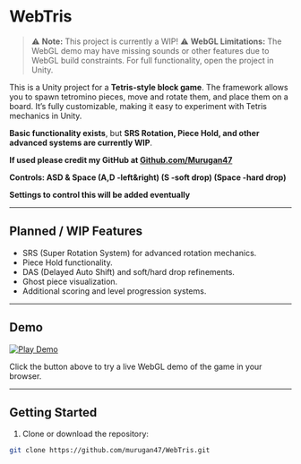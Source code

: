 # WebTris

> ⚠️ **Note:** This project is currently a WIP! 
> ⚠️ **WebGL Limitations:** The WebGL demo may have missing sounds or other features due to WebGL build constraints. For full functionality, open the project in Unity.

This is a Unity project for a **Tetris-style block game**. The framework allows you to spawn tetromino pieces, move and rotate them, and place them on a board. It’s fully customizable, making it easy to experiment with Tetris mechanics in Unity.  

**Basic functionality exists**, but **SRS Rotation, Piece Hold, and other advanced systems are currently WIP**.  

**If used please credit my GitHub at [Github.com/Murugan47](https://github.com/murugan47)**

**Controls: ASD & Space (A,D -left&right) (S -soft drop) (Space -hard drop)**

**Settings to control this will be added eventually**

---

## Planned / WIP Features

- SRS (Super Rotation System) for advanced rotation mechanics.  
- Piece Hold functionality.  
- DAS (Delayed Auto Shift) and soft/hard drop refinements.  
- Ghost piece visualization.  
- Additional scoring and level progression systems.  

---

## Demo

[![Play Demo](https://img.shields.io/badge/Demo-Click_here-brightgreen)](https://murugan47.github.io/Webtris-UnityWebGL/)

Click the button above to try a live WebGL demo of the game in your browser.

---

## Getting Started

1. Clone or download the repository:

```bash
git clone https://github.com/murugan47/WebTris.git
